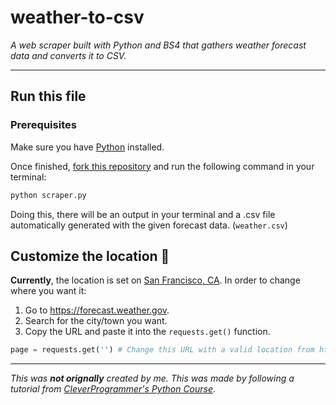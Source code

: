 # weather-to-csv

_A web scraper built with Python and BS4 that gathers weather forecast data and converts it to CSV._

---

## Run this file

### Prerequisites

Make sure you have [Python](https://www.python.org/) installed.

Once finished, [fork this repository](https://github.com/BraydenTW/weather-to-csv) and run the following command in your terminal:

```sh
python scraper.py
```

Doing this, there will be an output in your terminal and a .csv file automatically generated with the given forecast data. (`weather.csv`)

## Customize the location 📍

**Currently**, the location is set on [San Francisco, CA](https://forecast.weather.gov/MapClick.php?lat=37.777120000000025&lon=-122.41963999999996). In order to change where you want it:

1. Go to https://forecast.weather.gov.
2. Search for the city/town you want.
3. Copy the URL and paste it into the `requests.get()` function.

```py
page = requests.get('') # Change this URL with a valid location from https://forecast.weather.gov/
```

---

_This was **not orignally** created by me. This was made by following a tutorial from [CleverProgrammer's Python Course](https://www.youtube.com/watch?v=4F2m91eKmts)_.
